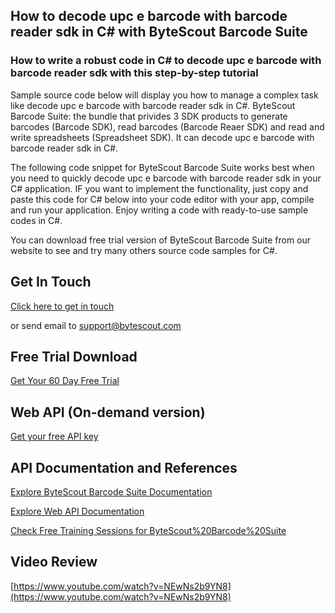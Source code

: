 ## How to decode upc e barcode with barcode reader sdk in C# with ByteScout Barcode Suite

### How to write a robust code in C# to decode upc e barcode with barcode reader sdk with this step-by-step tutorial

Sample source code below will display you how to manage a complex task like decode upc e barcode with barcode reader sdk in C#. ByteScout Barcode Suite: the bundle that privides 3  SDK products to generate barcodes (Barcode SDK), read barcodes (Barcode Reaer SDK) and read and write spreadsheets (Spreadsheet SDK). It can decode upc e barcode with barcode reader sdk in C#.

The following code snippet for ByteScout Barcode Suite works best when you need to quickly decode upc e barcode with barcode reader sdk in your C# application. IF you want to implement the functionality, just copy and paste this code for C# below into your code editor with your app, compile and run your application. Enjoy writing a code with ready-to-use sample codes in C#.

You can download free trial version of ByteScout Barcode Suite from our website to see and try many others source code samples for C#.

## Get In Touch

[Click here to get in touch](https://bytescout.zendesk.com/hc/en-us/requests/new?subject=ByteScout%20Barcode%20Suite%20Question)

or send email to [support@bytescout.com](mailto:support@bytescout.com?subject=ByteScout%20Barcode%20Suite%20Question) 

## Free Trial Download

[Get Your 60 Day Free Trial](https://bytescout.com/download/web-installer?utm_source=github-readme)

## Web API (On-demand version)

[Get your free API key](https://pdf.co/documentation/api?utm_source=github-readme)

## API Documentation and References

[Explore ByteScout Barcode Suite Documentation](https://bytescout.com/documentation/index.html?utm_source=github-readme)

[Explore Web API Documentation](https://pdf.co/documentation/api?utm_source=github-readme)

[Check Free Training Sessions for ByteScout%20Barcode%20Suite](https://academy.bytescout.com/)

## Video Review

[https://www.youtube.com/watch?v=NEwNs2b9YN8](https://www.youtube.com/watch?v=NEwNs2b9YN8)